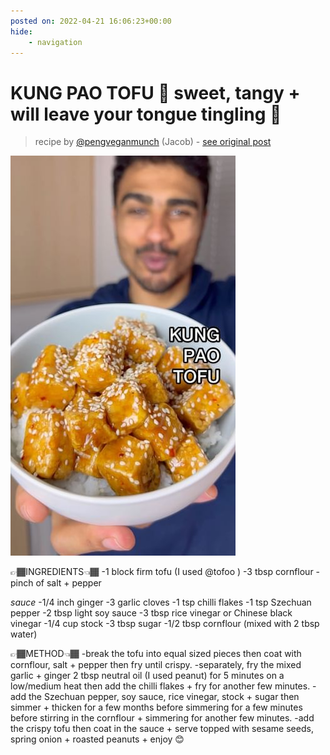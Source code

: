 ```yaml
---
posted on: 2022-04-21 16:06:23+00:00
hide:
    - navigation
---
```


# KUNG PAO TOFU 🥡 sweet, tangy + will leave your tongue tingling 👅  

> recipe by [@pengveganmunch](https://www.instagram.com/pengveganmunch/) 
(Jacob) - [see original post](https://instagram.com/p/Ccnn4dgqIKz)

![](../img/pengveganmunch_21-04-2022_1604.png)


👉🏾INGREDIENTS👈🏾
-1 block firm tofu (I used @tofoo )
-3 tbsp cornflour
-pinch of salt + pepper

*sauce*
-1/4 inch ginger 
-3 garlic cloves
-1 tsp chilli flakes 
-1 tsp Szechuan pepper
-2 tbsp light soy sauce
-3 tbsp rice vinegar or Chinese black vinegar 
-1/4 cup stock
-3 tbsp sugar
-1/2 tbsp cornflour (mixed with 2 tbsp water)

👉🏾METHOD👈🏾
-break the tofu into equal sized pieces then coat with cornflour, salt + pepper then fry until crispy.
-separately, fry the mixed garlic + ginger 2 tbsp neutral oil (I used peanut) for 5 minutes  on a low/medium heat then add the chilli flakes + fry for another few minutes.
-add the Szechuan pepper, soy sauce, rice vinegar, stock + sugar then simmer + thicken for a few months before simmering for a few minutes before stirring in the cornflour + simmering for another few minutes.
-add the crispy tofu then coat in the sauce + serve topped with sesame seeds, spring onion + roasted peanuts + enjoy 😊 